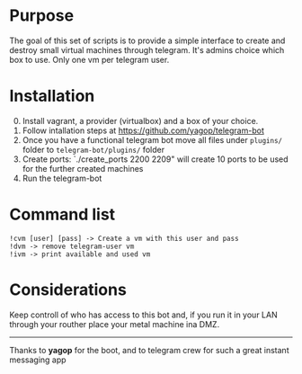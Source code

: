 
Purpose
=======
The goal of this set of scripts is to provide a simple interface to create and destroy small virtual machines through telegram. It's admins choice which box to use. Only one vm per telegram user.

Installation
============
0. Install vagrant, a provider (virtualbox) and a box of your choice.
1. Follow intallation steps at https://github.com/yagop/telegram-bot
2. Once you have a functional telegram bot move all files under `plugins/` folder to `telegram-bot/plugins/` folder
3. Create ports: `./create_ports 2200 2209" will create 10 ports to be used for the further created machines
4. Run the telegram-bot

Command list
============
```
!cvm [user] [pass] -> Create a vm with this user and pass
!dvm -> remove telegram-user vm
!ivm -> print available and used vm
```

Considerations
==============
Keep controll of who has access to this bot and, if you run it in your LAN through your routher place your metal machine ina DMZ.

---------------------------------------------------------------------------------------------
Thanks to **yagop** for the boot, and to telegram crew for such a great instant messaging app
